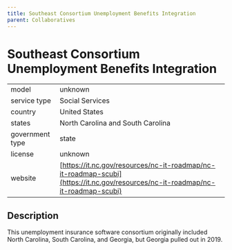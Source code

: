 ```yaml
---
title: Southeast Consortium Unemployment Benefits Integration
parent: Collaboratives
---
```


# Southeast Consortium Unemployment Benefits Integration

|                   |                                          |
|:------------------|:-----------------------------------------|
| model             | unknown
| service type      | Social Services
| country           | United States
| states            | North Carolina and South Carolina
| government type   | state
| license           | unknown
| website           | [https://it.nc.gov/resources/nc-it-roadmap/nc-it-roadmap-scubi](https://it.nc.gov/resources/nc-it-roadmap/nc-it-roadmap-scubi)


## Description
This unemployment insurance software consortium originally included North Carolina, South Carolina, and Georgia, but Georgia pulled out in 2019.
